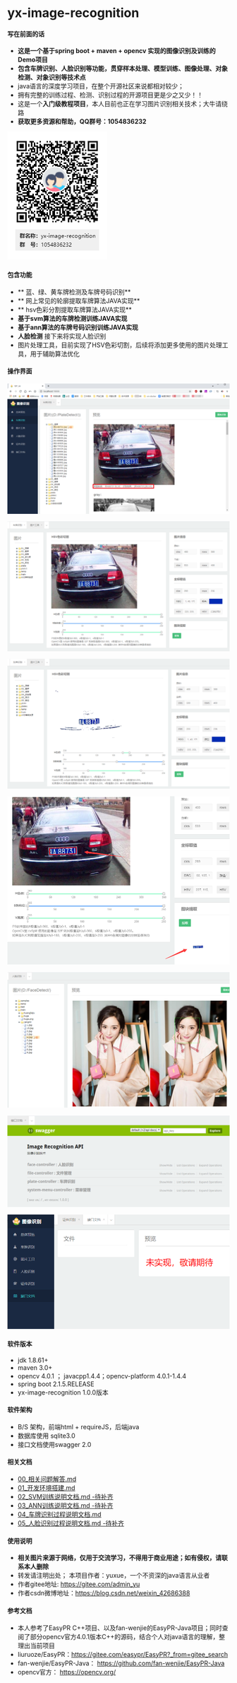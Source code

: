 # yx-image-recognition

#### 写在前面的话
- **这是一个基于spring boot + maven + opencv 实现的图像识别及训练的Demo项目**
- **包含车牌识别、人脸识别等功能，贯穿样本处理、模型训练、图像处理、对象检测、对象识别等技术点**
- java语言的深度学习项目，在整个开源社区来说都相对较少；
- 拥有完整的训练过程、检测、识别过程的开源项目更是少之又少！！
- 这是一个**入门级教程项目**，本人目前也正在学习图片识别相关技术；大牛请绕路
- **获取更多资源和帮助，QQ群号：1054836232**

![1.png](./doc/doc_image/yx-image-recognition群二维码.png)


#### 包含功能
- ** 蓝、绿、黄车牌检测及车牌号码识别**
- ** 网上常见的轮廓提取车牌算法JAVA实现**
- ** hsv色彩分割提取车牌算法JAVA实现**
- **基于svm算法的车牌检测训练JAVA实现**
- **基于ann算法的车牌号码识别训练JAVA实现**
- **人脸检测**  接下来将实现人脸识别
- 图片处理工具，目前实现了HSV色彩切割，后续将添加更多使用的图片处理工具，用于辅助算法优化


#### 操作界面
![20200921132116.png](./doc/doc_image/20200921132116.png)

![20200921132208.png](./doc/doc_image/20200921132208.png)

![20200921132312.png](./doc/doc_image/20200921132312.png)

![20200921132357.png](./doc/doc_image/20200921132357.png)

![20200921133022.png](./doc/doc_image/20200921133022.png)

![20200921133221.png](./doc/doc_image/20200921133221.png)

![20200921133214.png](./doc/doc_image/20200921133214.png)

#### 软件版本
- jdk 1.8.61+
- maven 3.0+
- opencv 4.0.1 ； javacpp1.4.4；opencv-platform 4.0.1-1.4.4
- spring boot 2.1.5.RELEASE
- yx-image-recognition 1.0.0版本

#### 软件架构
- B/S 架构，前端html + requireJS，后端java
- 数据库使用 sqlite3.0
- 接口文档使用swagger 2.0


#### 相关文档
- [00_相关问题解答.md](./doc/00_相关问题解答.md)
- [01_开发环境搭建.md](./doc/01_开发环境搭建.md)
- [02_SVM训练说明文档.md -待补齐](./doc/02_SVM训练说明文档.md)
- [03_ANN训练说明文档.md -待补齐](./doc/03_ANN训练说明文档.md)
- [04_车牌识别过程说明文档.md](./doc/04_车牌识别过程说明文档.md)
- [05_人脸识别过程说明文档.md -待补齐](./doc/05_人脸识别过程说明文档.md)

#### 使用说明

- **相关图片来源于网络，仅用于交流学习，不得用于商业用途；如有侵权，请联系本人删除**
- 转发请注明出处； 本项目作者：yuxue，一个不资深的java语言从业者
- 作者gitee地址: https://gitee.com/admin_yu
- 作者csdn微博地址：https://blog.csdn.net/weixin_42686388

#### 参考文档
- 本人参考了EasyPR C++项目、以及fan-wenjie的EasyPR-Java项目；同时查阅了部分opencv官方4.0.1版本C++的源码，结合个人对java语言的理解，整理出当前项目
- liuruoze/EasyPR：https://gitee.com/easypr/EasyPR?_from=gitee_search
- fan-wenjie/EasyPR-Java： https://github.com/fan-wenjie/EasyPR-Java
- opencv官方： https://opencv.org/

